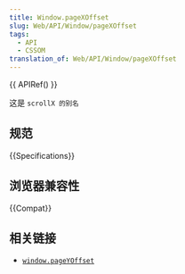 ```yaml
---
title: Window.pageXOffset
slug: Web/API/Window/pageXOffset
tags:
  - API
  - CSSOM
translation_of: Web/API/Window/pageXOffset
---
```

{{ APIRef() }}

这是 `scrollX 的别名`

## 规范

{{Specifications}}

## 浏览器兼容性

{{Compat}}

## 相关链接

- [`window.pageYOffset`](/en-US/docs/Web/API/Window/pageYOffset)
